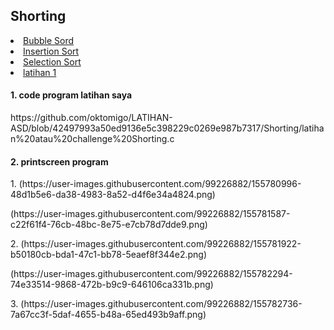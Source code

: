 <html>
<head>
    <h2>Shorting</h2>
</head>
<body>
    <li><a href="https://github.com/oktomigo/LATIHAN-ASD/blob/d0da7738dd982c276d4d6d6b9b30c1ac7da296c9/Shorting/penjelasan/README1.md">Bubble Sord</a></li>
    <li><a href="https://github.com/oktomigo/LATIHAN-ASD/blob/e2b1a59ddeb56ea61e7c6f37d5763066d3cc618d/Shorting/penjelasan/README2.md">Insertion Sort</a></li>
    <li><a href="https://github.com/oktomigo/LATIHAN-ASD/blob/ad81bdce42aaef6345468c8843f5652a0673de8f/Shorting/penjelasan/README3.md">Selection Sort</a></li>
    <li><a href="https://github.com/oktomigo/LATIHAN-ASD/blob/50c0b5c26837c8bb202490b23eaae815edcceb09/Shorting/penjelasan/README4.md">latihan 1</a></li>
    <h4>1. code program latihan saya</h4>
    <p>https://github.com/oktomigo/LATIHAN-ASD/blob/42497993a50ed9136e5c398229c0269e987b7317/Shorting/latihan%20atau%20challenge%20Shorting.c</p>
    <h4>2. printscreen program</h4>
    <p>1. (https://user-images.githubusercontent.com/99226882/155780996-48d1b5e6-da38-4983-8a52-d4f6e34a4824.png)</p>
    <p>   (https://user-images.githubusercontent.com/99226882/155781587-c22f61f4-76cb-48bc-8e75-e7cb78d7dde9.png)</p>
    <p>2. (https://user-images.githubusercontent.com/99226882/155781922-b50180cb-bda1-47c1-bb78-5eaef8f344e2.png)</p>
    <p>   (https://user-images.githubusercontent.com/99226882/155782294-74e33514-9868-472b-b9c9-646106ca331b.png)</p>
    <p>3. (https://user-images.githubusercontent.com/99226882/155782736-7a67cc3f-5daf-4655-b48a-65ed493b9aff.png)</p>

</body>
</html>

